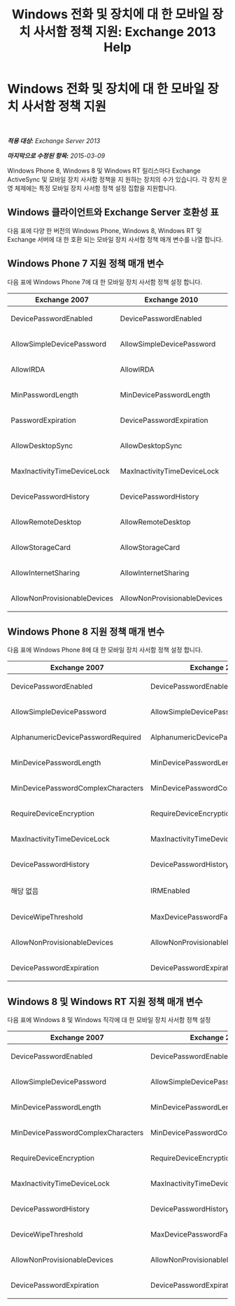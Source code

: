 ﻿---
title: 'Windows 전화 및 장치에 대 한 모바일 장치 사서함 정책 지원: Exchange 2013 Help'
TOCTitle: Windows 전화 및 장치에 대 한 모바일 장치 사서함 정책 지원
ms:assetid: d76b1d4c-d1f6-4501-a7c9-854327aceda5
ms:mtpsurl: https://technet.microsoft.com/ko-kr/library/JJ983805(v=EXCHG.150)
ms:contentKeyID: 52058139
ms.date: 05/22/2018
mtps_version: v=EXCHG.150
ms.translationtype: MT
---

# Windows 전화 및 장치에 대 한 모바일 장치 사서함 정책 지원

 

_**적용 대상:** Exchange Server 2013_

_**마지막으로 수정된 항목:** 2015-03-09_

Windows Phone 8, Windows 8 및 Windows RT 릴리스마다 Exchange ActiveSync 및 모바일 장치 사서함 정책을 지 원하는 장치의 수가 있습니다. 각 장치 운영 체제에는 특정 모바일 장치 사서함 정책 설정 집합을 지원합니다.

## Windows 클라이언트와 Exchange Server 호환성 표

다음 표에 다양 한 버전의 Windows Phone, Windows 8, Windows RT 및 Exchange 서버에 대 한 호환 되는 모바일 장치 사서함 정책 매개 변수를 나열 합니다.

## Windows Phone 7 지원 정책 매개 변수

다음 표에 Windows Phone 7에 대 한 모바일 장치 사서함 정책 설정 합니다.


<table>
<colgroup>
<col style="width: 33%" />
<col style="width: 33%" />
<col style="width: 33%" />
</colgroup>
<thead>
<tr class="header">
<th>Exchange 2007</th>
<th>Exchange 2010</th>
<th>Exchange 2013</th>
</tr>
</thead>
<tbody>
<tr class="odd">
<td><p>DevicePasswordEnabled</p></td>
<td><p>DevicePasswordEnabled</p></td>
<td><p>DevicePasswordEnabled</p></td>
</tr>
<tr class="even">
<td><p>AllowSimpleDevicePassword</p></td>
<td><p>AllowSimpleDevicePassword</p></td>
<td><p>AllowSimpleDevicePassword</p></td>
</tr>
<tr class="odd">
<td><p>AllowIRDA</p></td>
<td><p>AllowIRDA</p></td>
<td><p>AllowIRDA</p></td>
</tr>
<tr class="even">
<td><p>MinPasswordLength</p></td>
<td><p>MinDevicePasswordLength</p></td>
<td><p>MinDevicePasswordLength</p></td>
</tr>
<tr class="odd">
<td><p>PasswordExpiration</p></td>
<td><p>DevicePasswordExpiration</p></td>
<td><p>DevicePasswordExpiration</p></td>
</tr>
<tr class="even">
<td><p>AllowDesktopSync</p></td>
<td><p>AllowDesktopSync</p></td>
<td><p>AllowDesktopSync</p></td>
</tr>
<tr class="odd">
<td><p>MaxInactivityTimeDeviceLock</p></td>
<td><p>MaxInactivityTimeDeviceLock</p></td>
<td><p>MaxInactivityTimeDeviceLock</p></td>
</tr>
<tr class="even">
<td><p>DevicePasswordHistory</p></td>
<td><p>DevicePasswordHistory</p></td>
<td><p>DevicePasswordHistory</p></td>
</tr>
<tr class="odd">
<td><p>AllowRemoteDesktop</p></td>
<td><p>AllowRemoteDesktop</p></td>
<td><p>AllowRemoteDesktop</p></td>
</tr>
<tr class="even">
<td><p>AllowStorageCard</p></td>
<td><p>AllowStorageCard</p></td>
<td><p>AllowStorageCard</p></td>
</tr>
<tr class="odd">
<td><p>AllowInternetSharing</p></td>
<td><p>AllowInternetSharing</p></td>
<td><p>AllowInternetSharing</p></td>
</tr>
<tr class="even">
<td><p>AllowNonProvisionableDevices</p></td>
<td><p>AllowNonProvisionableDevices</p></td>
<td><p>AllowNonProvisionableDevices</p></td>
</tr>
</tbody>
</table>


## Windows Phone 8 지원 정책 매개 변수

다음 표에 Windows Phone 8에 대 한 모바일 장치 사서함 정책 설정 합니다.


<table>
<colgroup>
<col style="width: 33%" />
<col style="width: 33%" />
<col style="width: 33%" />
</colgroup>
<thead>
<tr class="header">
<th>Exchange 2007</th>
<th>Exchange 2010</th>
<th>Exchange 2013</th>
</tr>
</thead>
<tbody>
<tr class="odd">
<td><p>DevicePasswordEnabled</p></td>
<td><p>DevicePasswordEnabled</p></td>
<td><p>DevicePasswordEnabled</p></td>
</tr>
<tr class="even">
<td><p>AllowSimpleDevicePassword</p></td>
<td><p>AllowSimpleDevicePassword</p></td>
<td><p>AllowSimpleDevicePassword</p></td>
</tr>
<tr class="odd">
<td><p>AlphanumericDevicePasswordRequired</p></td>
<td><p>AlphanumericDevicePasswordRequired</p></td>
<td><p>AlphanumericDevicePasswordRequired</p></td>
</tr>
<tr class="even">
<td><p>MinDevicePasswordLength</p></td>
<td><p>MinDevicePasswordLength</p></td>
<td><p>MinDevicePasswordLength</p></td>
</tr>
<tr class="odd">
<td><p>MinDevicePasswordComplexCharacters</p></td>
<td><p>MinDevicePasswordComplexCharacters</p></td>
<td><p>MinDevicePasswordComplexCharacters</p></td>
</tr>
<tr class="even">
<td><p>RequireDeviceEncryption</p></td>
<td><p>RequireDeviceEncryption</p></td>
<td><p>RequireDeviceEncryption</p></td>
</tr>
<tr class="odd">
<td><p>MaxInactivityTimeDeviceLock</p></td>
<td><p>MaxInactivityTimeDeviceLock</p></td>
<td><p>MaxInactivityTimeDeviceLock</p></td>
</tr>
<tr class="even">
<td><p>DevicePasswordHistory</p></td>
<td><p>DevicePasswordHistory</p></td>
<td><p>DevicePasswordHistory</p></td>
</tr>
<tr class="odd">
<td><p>해당 없음</p></td>
<td><p>IRMEnabled</p></td>
<td><p>IRMEnabled</p></td>
</tr>
<tr class="even">
<td><p>DeviceWipeThreshold</p></td>
<td><p>MaxDevicePasswordFailedAttempts</p></td>
<td><p>MaxDevicePasswordFailedAttempts</p></td>
</tr>
<tr class="odd">
<td><p>AllowNonProvisionableDevices</p></td>
<td><p>AllowNonProvisionableDevices</p></td>
<td><p>AllowNonProvisionableDevices</p></td>
</tr>
<tr class="even">
<td><p>DevicePasswordExpiration</p></td>
<td><p>DevicePasswordExpiration</p></td>
<td><p>DevicePasswordExpiration</p></td>
</tr>
</tbody>
</table>


## Windows 8 및 Windows RT 지원 정책 매개 변수

다음 표에 Windows 8 및 Windows 직각에 대 한 모바일 장치 사서함 정책 설정


<table>
<colgroup>
<col style="width: 33%" />
<col style="width: 33%" />
<col style="width: 33%" />
</colgroup>
<thead>
<tr class="header">
<th>Exchange 2007</th>
<th>Exchange 2010</th>
<th>Exchange 2013</th>
</tr>
</thead>
<tbody>
<tr class="odd">
<td><p>DevicePasswordEnabled</p></td>
<td><p>DevicePasswordEnabled</p></td>
<td><p>DevicePasswordEnabled</p></td>
</tr>
<tr class="even">
<td><p>AllowSimpleDevicePassword</p></td>
<td><p>AllowSimpleDevicePassword</p></td>
<td><p>AllowSimpleDevicePassword</p></td>
</tr>
<tr class="odd">
<td><p>MinDevicePasswordLength</p></td>
<td><p>MinDevicePasswordLength</p></td>
<td><p>MinDevicePasswordLength</p></td>
</tr>
<tr class="even">
<td><p>MinDevicePasswordComplexCharacters</p></td>
<td><p>MinDevicePasswordComplexCharacters</p></td>
<td><p>MinDevicePasswordComplexCharacters</p></td>
</tr>
<tr class="odd">
<td><p>RequireDeviceEncryption</p></td>
<td><p>RequireDeviceEncryption</p></td>
<td><p>RequireDeviceEncryption</p></td>
</tr>
<tr class="even">
<td><p>MaxInactivityTimeDeviceLock</p></td>
<td><p>MaxInactivityTimeDeviceLock</p></td>
<td><p>MaxInactivityTimeDeviceLock</p></td>
</tr>
<tr class="odd">
<td><p>DevicePasswordHistory</p></td>
<td><p>DevicePasswordHistory</p></td>
<td><p>DevicePasswordHistory</p></td>
</tr>
<tr class="even">
<td><p>DeviceWipeThreshold</p></td>
<td><p>MaxDevicePasswordFailedAttempts</p></td>
<td><p>MaxDevicePasswordFailedAttempts</p></td>
</tr>
<tr class="odd">
<td><p>AllowNonProvisionableDevices</p></td>
<td><p>AllowNonProvisionableDevices</p></td>
<td><p>AllowNonProvisionableDevices</p></td>
</tr>
<tr class="even">
<td><p>DevicePasswordExpiration</p></td>
<td><p>DevicePasswordExpiration</p></td>
<td><p>DevicePasswordExpiration</p></td>
</tr>
</tbody>
</table>

